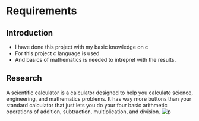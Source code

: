# Requirements

## Introduction
* I have done this project with my basic knowledge on c 
* For this project c language is used 
* And basics of mathematics is needed to intrepret with the results.

## Research
 A scientific calculator is a calculator designed to help you calculate science, engineering, and mathematics problems. It has way more buttons than your standard calculator that just lets you do your four basic arithmetic operations of addition, subtraction, multiplication, and division.
 ![p](https://user-images.githubusercontent.com/80033796/161131942-c51cb271-9749-4a70-a2e7-7059a44cf90c.jpg)

